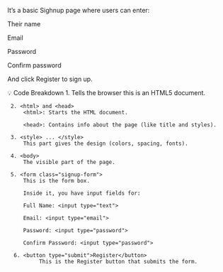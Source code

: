 
It’s a basic Sighnup page where users can enter:

Their name

Email

Password

Confirm password

And click Register to sign up.

💡 Code Breakdown
     1. <!DOCTYPE html>
         Tells the browser this is an HTML5 document.

     2. <html> and <head>
         <html>: Starts the HTML document.

         <head>: Contains info about the page (like title and styles).

     3. <style> ... </style>
         This part gives the design (colors, spacing, fonts).

     4. <body>
         The visible part of the page.

     5. <form class="signup-form">
         This is the form box.

         Inside it, you have input fields for:

         Full Name: <input type="text">

         Email: <input type="email">

         Password: <input type="password">

         Confirm Password: <input type="password">

      6. <button type="submit">Register</button>
              This is the Register button that submits the form.
